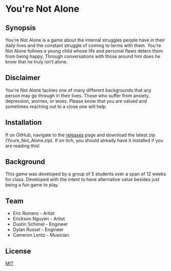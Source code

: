 # You're Not Alone

## Synopsis

You're Not Alone is a game about the internal struggles people have in their daily lives and the constant struggle of coming to terms with them. You're Not Alone follows a young child whose life and personal flaws deters them from being happy. Through conversations with those around him does he know that he truly isn't alone.

## Disclaimer
You're Not Alone tackles one of many different backgrounds that any person may go through in their lives. Those who suffer from anxiety, depression, worries, or woes. Please know that you are valued and sometimes reaching out to a close one will help.

## Installation

If on GitHub, navigate to the [releases](https://github.com/Xerphy/Youre_Not_Alone/releases) page and download the latest zip (Youre_Not_Alone.zip). If on itch, you should already have it installed if you are reading this!

## Background

This game was developed by a group of 5 students over a span of 12 weeks for class. Developed with the intent to have alternative value besides just being a fun game to play.

## Team
 - Eric Romero - Artist
 - Erickson Nguyen - Artist
 - Dustin Schimel - Engineer
 - Dylan Russel - Engineer
 - Cameron Lentz - Musician

## License
[MIT](https://choosealicense.com/licenses/mit/)

